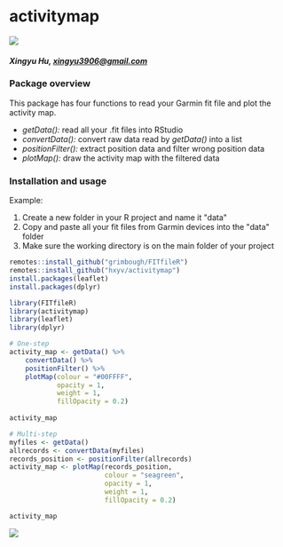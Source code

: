 # activitymap

[![](https://img.shields.io/badge/dev%20version-0.0.3-seagreen.svg)](https://github.com/hxyv/activitymap)

#### *Xingyu Hu, <xingyu3906@gmail.com>*

### Package overview
This package has four functions to read your Garmin fit file and plot the activity map.
- *getData():* read all your .fit files into RStudio
- *convertData():* convert raw data read by *getData()* into a list
- *positionFilter():* extract position data and filter wrong position data
- *plotMap():* draw the activity map with the filtered data

### Installation and usage
Example:
1. Create a new folder in your R project and name it "data"
2. Copy and paste all your fit files from Garmin devices into the "data" folder
3. Make sure the working directory is on the main folder of your project

```r
remotes::install_github("grimbough/FITfileR")
remotes::install_github("hxyv/activitymap")
install.packages(leaflet)
install.packages(dplyr)

library(FITfileR)
library(activitymap)
library(leaflet)
library(dplyr)

# One-step
activity_map <- getData() %>%
    convertData() %>%
    positionFilter() %>%
    plotMap(colour = "#00FFFF",
            opacity = 1,
            weight = 1,
            fillOpacity = 0.2)
            
activity_map

# Multi-step
myfiles <- getData()
allrecords <- convertData(myfiles)
records_position <- positionFilter(allrecords)
activity_map <- plotMap(records_position,
                        colour = "seagreen",
                        opacity = 1,
                        weight = 1,
                        fillOpacity = 0.2)

activity_map
```

![](README.png)<!-- -->
